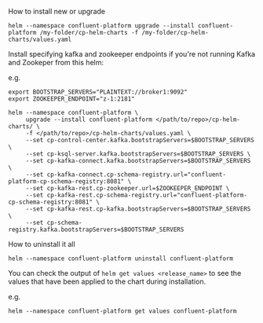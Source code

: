 How to install new or upgrade

```shell
helm --namespace confluent-platform upgrade --install confluent-platform /my-folder/cp-helm-charts -f /my-folder/cp-helm-charts/values.yaml
```

Install specifying kafka and zookeeper endpoints if you're not running Kafka and Zookeper from this helm:

e.g.

```shell
export BOOTSTRAP_SERVERS="PLAINTEXT://broker1:9092"
export ZOOKEEPER_ENDPOINT="z-1:2181"

helm --namespace confluent-platform \
     upgrade --install confluent-platform </path/to/repo>/cp-helm-charts/ \
     -f </path/to/repo>/cp-helm-charts/values.yaml \
     --set cp-control-center.kafka.bootstrapServers=$BOOTSTRAP_SERVERS \
     --set cp-ksql-server.kafka.bootstrapServers=$BOOTSTRAP_SERVERS \
     --set cp-kafka-connect.kafka.bootstrapServers=$BOOTSTRAP_SERVERS \
     --set cp-kafka-connect.cp-schema-registry.url="confluent-platform-cp-schema-registry:8081" \
     --set cp-kafka-rest.cp-zookeeper.url=$ZOOKEEPER_ENDPOINT \
     --set cp-kafka-rest.cp-schema-registry.url="confluent-platform-cp-schema-registry:8081" \
     --set cp-kafka-rest.cp-kafka.bootstrapServers=$BOOTSTRAP_SERVERS \
     --set cp-schema-registry.kafka.bootstrapServers=$BOOTSTRAP_SERVERS
```

How to uninstall it all

```shell
helm --namespace confluent-platform uninstall confluent-platform
```

You can check the output of `helm get values <release_name>` to see the values that have been applied to the chart during installation.

e.g.

```shell
helm --namespace confluent-platform get values confluent-platform
```
